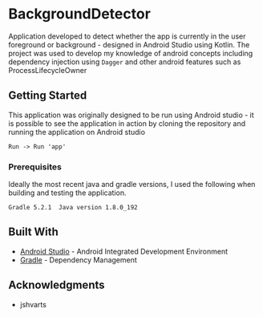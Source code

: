 # BackgroundDetector

Application developed to detect whether the app is currently in the user foreground or background - designed in Android Studio using Kotlin. The project was used to develop my knowledge of android concepts including dependency injection using `Dagger` and other android features such as ProcessLifecycleOwner


## Getting Started

This application was originally designed to be run using Android studio - it is possible to see the application in action by cloning the repository and running the application on Android studio 

```
Run -> Run 'app'
```

### Prerequisites

Ideally the most recent java and gradle versions, I used the following when building and testing the application.

```
Gradle 5.2.1  Java version 1.8.0_192
```

## Built With

* [Android Studio](https://developer.android.com/studio) - Android Integrated Development Environment 
* [Gradle](https://gradle.org/) - Dependency Management


## Acknowledgments 

* jshvarts
